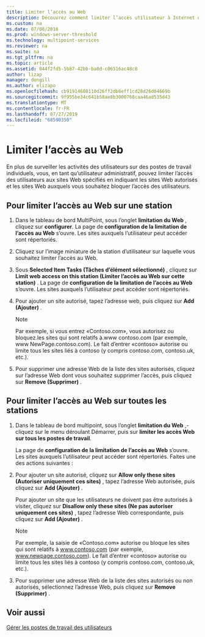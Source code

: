 ```yaml
---
title: Limiter l’accès au Web
description: Découvrez comment limiter l’accès utilisateur à Internet dans MultiPoint services
ms.custom: na
ms.date: 07/08/2016
ms.prod: windows-server-threshold
ms.technology: multipoint-services
ms.reviewer: na
ms.suite: na
ms.tgt_pltfrm: na
ms.topic: article
ms.assetid: 044f2fd5-5b87-42bb-ba0d-c06516ac48c8
author: lizap
manager: dongill
ms.author: elizapo
ms.openlocfilehash: cb91914608110d26ff2db8eff1cd28d26d04669b
ms.sourcegitcommit: 9f955be34c641b58ae8b3000768caa46ad535d43
ms.translationtype: MT
ms.contentlocale: fr-FR
ms.lasthandoff: 07/27/2019
ms.locfileid: "68590350"
---
```

# <a name="limit-web-access"></a>Limiter l’accès au Web
En plus de surveiller les activités des utilisateurs sur des postes de travail individuels, vous, en tant qu’utilisateur administratif, pouvez limiter l’accès des utilisateurs aux sites Web spécifiés en indiquant les sites Web autorisés et les sites Web auxquels vous souhaitez bloquer l’accès des utilisateurs.  
  
## <a name="to-limit-web-access-on-a-station"></a>Pour limiter l’accès au Web sur une station  
  
1. Dans le tableau de bord MultiPoint, sous l’onglet **limitation du Web** , cliquez sur **configurer**. La page de **configuration de la limitation de l’accès au Web** s’ouvre. Les sites auxquels l’utilisateur peut accéder sont répertoriés.  
  
2. Cliquez sur l’image miniature de la station d’utilisateur sur laquelle vous souhaitez limiter l’accès au Web.  
  
3. Sous **Selected Item Tasks (Tâches d’élément sélectionné)** , cliquez sur **Limit web access on this station (Limiter l’accès au Web sur cette station)** . La page de **configuration de la limitation de l’accès au Web** s’ouvre. Les sites auxquels l’utilisateur peut accéder sont répertoriés.  
  
4. Pour ajouter un site autorisé, tapez l’adresse web, puis cliquez sur **Add (Ajouter)** .  
  
   > [!NOTE]
   > Par exemple, si vous entrez «Contoso.com», vous autorisez ou bloquez\.les sites qui sont relatifs à\.www contoso.com (par exemple, www NewPage.contoso.com). Le fait d’entrer «contoso» autorise ou limite tous les sites liés à contoso (y compris contoso.com, contoso.uk, etc.).  
  
5. Pour supprimer une adresse Web de la liste des sites autorisés, cliquez sur l’adresse Web dont vous souhaitez supprimer l’accès, puis cliquez sur **Remove (Supprimer)** .  
  
## <a name="to-limit-web-access-on-all-stations"></a>Pour limiter l’accès au Web sur toutes les stations  
  
1. Dans le tableau de bord multipoint, sous l’onglet **limitation du Web** ,\-cliquez sur le menu déroulant Démarrer, puis sur **limiter les accès Web sur tous les postes de travail**.  
  
   La page de **configuration de la limitation de l’accès au Web** s’ouvre. Les sites auxquels l’utilisateur peut accéder sont répertoriés. Faites une des actions suivantes :  
  
2. Pour ajouter un site autorisé, cliquez sur **Allow only these sites (Autoriser uniquement ces sites)** , tapez l’adresse Web autorisée, puis cliquez sur **Add (Ajouter)** .  
  
   Pour ajouter un site que les utilisateurs ne doivent pas être autorisés à visiter, cliquez sur **Disallow only these sites (Ne pas autoriser uniquement ces sites)** , tapez l’adresse Web correspondante, puis cliquez sur **Add (Ajouter)** .  
  
   > [!NOTE]
   > Par exemple, la saisie de «Contoso.com» autorise ou bloque les sites qui sont relatifs à www.contoso.com (par exemple, www.newpage.contoso.com). Le fait d’entrer «contoso» autorise ou limite tous les sites liés à contoso (y compris contoso.com, contoso.uk, etc.).  
  
3. Pour supprimer une adresse Web de la liste des sites autorisés ou non autorisés, sélectionnez l’adresse Web, puis cliquez sur **Remove (Supprimer)** .  
  
## <a name="see-also"></a>Voir aussi  
[Gérer les postes de travail des utilisateurs](manage-user-desktops-using-multipoint-dashboard.md)  
